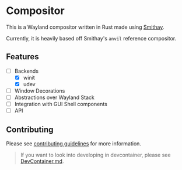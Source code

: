 # Compositor

This is a Wayland compositor written in Rust made using [Smithay](https://smithay.github.io/).

Currently, it is heavily based off Smithay's `anvil` reference compositor.

## Features

- [ ] Backends
  - [x] winit
  - [x] udev
- [ ] Window Decorations
- [ ] Abstractions over Wayland Stack
- [ ] Integration with GUI Shell components
- [ ] API

## Contributing

Please see [contributing guidelines](https://github.com/Avdan-OS/Compositor/blob/main/CONTRIBUTING.md) for more information.

> If you want to look into developing in devcontainer, please see [DevContainer.md](./Devcontainer.md).
